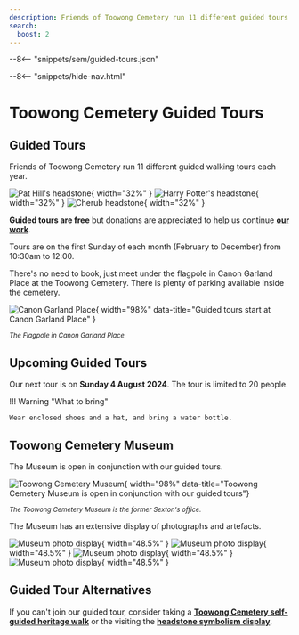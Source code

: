 ```yaml
---
description: Friends of Toowong Cemetery run 11 different guided tours each year
search:
  boost: 2
---
```


--8<-- "snippets/sem/guided-tours.json"

--8<-- "snippets/hide-nav.html"

# Toowong Cemetery Guided Tours

## Guided Tours

Friends of Toowong Cemetery run 11 different guided walking tours each year.

![Pat Hill's headstone][image11]{ width="32%" } ![Harry Potter's headstone][image9]{ width="32%" } ![Cherub headstone][image8]{ width="32%" }

**Guided tours are free** but donations are appreciated to help us continue **[our work](about/index.md)**.

Tours are on the first Sunday of each month (February to December) from 10:30am to 12:00. 

There's no need to book, just meet under the flagpole in Canon Garland Place at the Toowong Cemetery. There is plenty of parking available inside the cemetery.

![Canon Garland Place](assets/flag-pole.jpg){ width="98%" data-title="Guided tours start at Canon Garland Place" }

*<small>The Flagpole in Canon Garland Place</small>*

## Upcoming Guided Tours

Our next tour is on **Sunday 4 August 2024**. The tour is limited to 20 people. 

!!! Warning "What to bring"

    Wear enclosed shoes and a hat, and bring a water bottle.


<!-- 
Add it to your calendar.

[Add to Calendar :fontawesome-regular-calendar-plus:](assets/calendar/fotc-tour-february.ics){ .md-button .md-button--primary }
-->

## Toowong Cemetery Museum

The Museum is open in conjunction with our guided tours.

![Toowong Cemetery Museum](assets/museum.jpg){ width="98%" data-title="Toowong Cemetery Museum is open in conjunction with our guided tours"}

*<small>The Toowong Cemetery Museum is the former Sexton's office.</small>*

The Museum has an extensive display of photographs and artefacts.

![Museum photo display](assets/museum-photos-1.jpg){ width="48.5%" } ![Museum photo display](assets/museum-photos-2.jpg){ width="48.5%" }
![Museum photo display](assets/museum-photos-3.jpg){ width="48.5%" } ![Museum photo display](assets/museum-photos-4.jpg){ width="48.5%" }

## Guided Tour Alternatives

If you can't join our guided tour, consider taking a **[Toowong Cemetery self-guided heritage walk](walks/index.md)** or the visiting the **[headstone symbolism display](headstones/symbols.md)**.

<!--
!!! warning "COVID-19 Restrictions"

    Due to COVID-19 our guided tours are **limited to 20 guests** to enable social distancing to be maintained. 

![Women wearing surgical masks during the influenza epidemic, Brisbane, 1919](assets/masks-1919.jpg)

*<small>[Women wearing surgical masks during the influenza epidemic, Brisbane, 1919](http://onesearch.slq.qld.gov.au/permalink/f/1upgmng/slq_alma21218113110002061), — State Library of Queensland. Cropped.</small>*

-->

[image4]: assets/140-commemoration-sml.png
[image5]: assets/museum.jpg
[image6]: assets/federation-pavilion.jpg
[image7]: assets/peter-jackson.jpg "Peter Jackson's Headstone"
[image8]: assets/cherub.jpg
[image9]: assets/harry-potter-16x9.jpg 
[image10]: assets/clasped-hands.jpg "We Part To Meet Again"
[image11]: assets/pat-hill-headstone.jpg 
